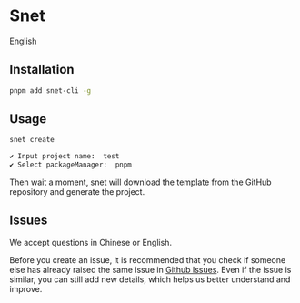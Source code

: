 # Snet

[English](docs/readme/README_EN.md)

## Installation

```sh
pnpm add snet-cli -g
```

## Usage
```sh
snet create

✔ Input project name:  test
✔ Select packageManager:  pnpm
```
Then wait a moment, snet will download the template from the GitHub repository and generate the project.

## Issues
We accept questions in Chinese or English.

Before you create an issue, it is recommended that you check if someone else has already raised the same issue in [Github Issues](https://github.com/snroe/snet/issues). Even if the issue is similar, you can still add new details, which helps us better understand and improve.
